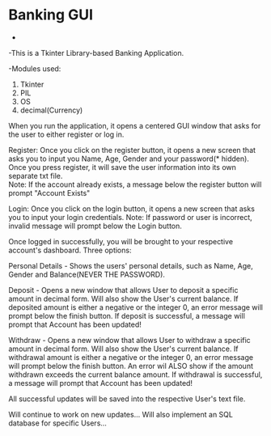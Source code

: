 # Banking GUI
+
-This is a Tkinter Library-based Banking Application.

-Modules used:
1. Tkinter 
2. PIL
3. OS
4. decimal(Currency)


When you run the application, it opens a centered 
GUI window that asks for the user to either
register or log in.

Register:
Once you click on the register button, it opens
a new screen that asks you to input you Name, Age,
Gender and your password(* hidden).
Once you press register, it will save the user information
into its own separate txt file.  
Note:  If the account already exists, a message below
the register button will prompt "Account Exists"

Login:
Once you click on the login button, it opens a new screen
that asks you to input your login credentials.
Note:  If password or user is incorrect, invalid message
will prompt below the Login button.

Once logged in successfully, you will be brought to your
respective account's dashboard.  Three options:

Personal Details - Shows the users' personal details, such as 
Name, Age, Gender and Balance(NEVER THE PASSWORD).

Deposit - Opens a new window that allows User to deposit 
a specific amount in decimal form.  Will also show the User's
current balance.  If deposited amount is either a negative
or the integer 0, an error message will prompt below the finish
button.
If deposit is successful, a message will prompt that 
Account has been updated!

Withdraw - Opens a new window that allows User to withdraw
a specific amount in decimal form.  Will also show the User's
current balance.  If withdrawal amount is either a negative 
or the integer 0, an error message will prompt below the finish 
button.  An error wil ALSO show if the amount withdrawn
exceeds the current balance amount.
If withdrawal is successful, a message will prompt that
Account has been updated!

All successful updates will be saved into the respective
User's text file.

Will continue to work on new updates...
Will also implement an SQL database for specific Users...
